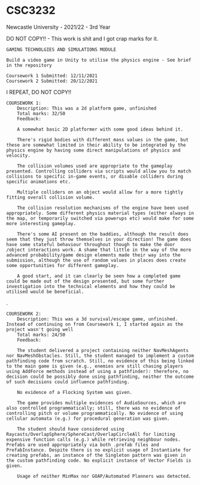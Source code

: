 # CSC3232
Newcastle University - 2021/22 - 3rd Year

DO NOT COPY!! - This work is shit and I got crap marks for it. 

	GAMING TECHNOLGIES AND SIMULATIONS MODULE
	
	Build a video game in Unity to utilise the physics engine - See brief in the repository
	
	Coursework 1 Submitted: 12/11/2021
	Coursework 2 Submitted: 20/12/2021

I REPEAT, DO NOT COPY!!

	COURSEWORK 1:
	    Description: This was a 2d platform game, unfinished
	    Total marks: 32/50
	    Feedback: 
	    
	    A somewhat basic 2D platformer with some good ideas behind it. 
	    
	    There's rigid bodies with different mass values in the game, but these are somewhat limited in their ability to be integrated by the physics engine by having some direct manipulations of physics and velocity. 
	    
	    The collision volumes used are appropriate to the gameplay presented. Controlling colliders via scripts would allow you to match collisions to specific in-game events, or disable colliders during specific animations etc. 
	    
	    Multiple colliders on an object would allow for a more tightly fitting overall collision volume. 
	    
	    The collision resolution mechanisms of the engine have been used appropriately. Some different physics material types (either always in the map, or temporarily switched via powerups etc) would make for some more interesting gameplay. 
	    
	    There's some AI present on the baddies, although the result does seem that they just throw themselves in your direction! The game does have some stateful behaviour throughout though to make the door /object interactions work. A shame that little in the way of the more advanced probability/game design elements made their way into the submission, although the use of random values in places does create some opportunities for different gameplay. 
	    
	    A good start, and it can clearly be seen how a completed game could be made out of the design presented, but some further investigation into the technical elements and how they could be utilised would be beneficial. 
	    
.

	COURSEWORK 2:
	    Description: This was a 3d survival/escape game, unfinished. Instead of continuing on from Coursework 1, I started again as the project wasn't going well
	    Total marks: 24/50
	    Feedback: 
	    
	    The student delivered a project containing neither NavMeshAgents nor NavMeshObstacles. Still, the student managed to implement a custom pathfinding code from scratch. Still, no evidence of this being linked to the main game is given (e.g., enemies are still chasing players using AddForce methods instead of using a pathfinder): therefore, no decision could be possibly done using pathfinding, neither the outcome of such decisions could influence pathfinding.
	    
	    No evidence of a Flocking System was given.
	    
	    The game provides multiple evidences of AudioSources, which are also controlled programmatically; still, there was no evidence of controlling pitch or volume programmatically. No evidence of using cellular automata (e.g.) for procedural generation was given.
	    
	    The student should have considered using Raycasts/OverlapSphere/SphereCast/OverlapCircleAll for limiting expensive function calls (e.g.) while retrieving neighbour nodes. Prefabs are used appropriately via both .prefab files and PrefabInstance. Despite there is no explicit usage of Instantiate for creating prefabs, an instance of the Singleton pattern was given in the custom pathfinding code. No explicit instance of Vector Fields is given.
	    
	    Usage of neither MinMax nor GOAP/Automated Planners was detected.

